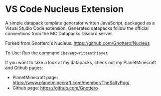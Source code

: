# VS Code Nucleus Extension
A simple datapack template generator written JavaScript, packaged as a Visual Studio Code extension. Generated datapacks follow the official conventions from the MC Datapacks Discord server.

Forked from Gnottero's Nucleus: https://github.com/Gnottero/Nucleus

To Use:
Run the command `ihaventwrittenthisyet`

If you want to take a look at my datapacks, check out my PlanetMinecraft and Github pages:
  - PlanetMinecraft page: https://www.planetminecraft.com/member/TheSaltyPug/
  - Github page: https://github.com/Gnottero
